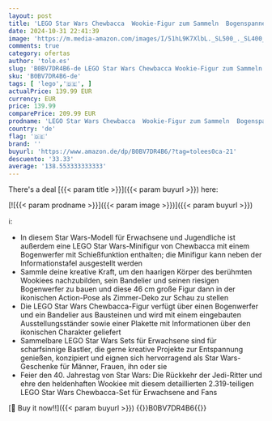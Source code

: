 ```yaml
---
layout: post
title: 'LEGO Star Wars Chewbacca  Wookie-Figur zum Sammeln  Bogenspanner  Minifigur und Infotafel  Die Rückkehr der Jedi-Ritter  Modell-Bausatz für Erwachsene  kreatives Geschenk für Männer und Frauen 75371'
date: 2024-10-31 22:41:39
image: 'https://m.media-amazon.com/images/I/51hL9K7XlbL._SL500_._SL400_.jpg'
comments: true
category: ofertas
author: 'tole.es'
slug: 'B0BV7DR4B6-de LEGO Star Wars Chewbacca Wookie-Figur zum Sammeln...'
sku: 'B0BV7DR4B6-de'
tags: [ 'lego','🇩🇪', ]
actualPrice: 139.99 EUR
currency: EUR
price: 139.99
comparePrice: 209.99 EUR
prodname: 'LEGO Star Wars Chewbacca  Wookie-Figur zum Sammeln  Bogenspanner  Minifigur und Infotafel  Die Rückkehr der Jedi-Ritter  Modell-Bausatz für Erwachsene  kreatives Geschenk für Männer und Frauen 75371'
country: 'de'
flag: '🇩🇪'
brand: ''
buyurl: 'https://www.amazon.de/dp/B0BV7DR4B6/?tag=tolees0ca-21'
descuento: '33.33'
average: '138.553333333333'
---
```


There's a deal [{{< param title >}}]({{< param buyurl >}})  here:

[![{{< param prodname >}}]({{< param image >}})]({{< param buyurl >}})

ℹ️:

- In diesem Star Wars-Modell für Erwachsene und Jugendliche ist außerdem eine LEGO Star Wars-Minifigur von Chewbacca mit einem Bogenwerfer mit Schießfunktion enthalten; die Minifigur kann neben der Informationstafel ausgestellt werden
- Sammle deine kreative Kraft, um den haarigen Körper des berühmten Wookiees nachzubilden, sein Bandelier und seinen riesigen Bogenwerfer zu bauen und diese 46 cm große Figur dann in der ikonischen Action-Pose als Zimmer-Deko zur Schau zu stellen
- Die LEGO Star Wars Chewbacca-Figur verfügt über einen Bogenwerfer und ein Bandelier aus Bausteinen und wird mit einem eingebauten Ausstellungsständer sowie einer Plakette mit Informationen über den ikonischen Charakter geliefert
- Sammelbare LEGO Star Wars Sets für Erwachsene sind für scharfsinnige Bastler, die gerne kreative Projekte zur Entspannung genießen, konzipiert und eignen sich hervorragend als Star Wars-Geschenke für Männer, Frauen, ihn oder sie
- Feier den 40. Jahrestag von Star Wars: Die Rückkehr der Jedi-Ritter und ehre den heldenhaften Wookiee mit diesem detaillierten 2.319-teiligen LEGO Star Wars Chewbacca-Set für Erwachsene and Fans

[🛒 Buy it now!!]({{< param buyurl >}})
{{<world>}}B0BV7DR4B6{{</world>}}
